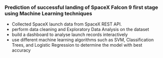 ### Prediction of successful landing of SpaceX Falcon 9 first stage using Machine Learning techniques
- Collected SpaceX launch data from SpaceX REST API.
- perform data cleaning and Exploratory Data Analysis on the dataset
- build a dashboard to analyse launch records interactively
- use different machine learning algorithms such as SVM, Classification Trees, and Logistic Regression to determine the model with best accuracy
